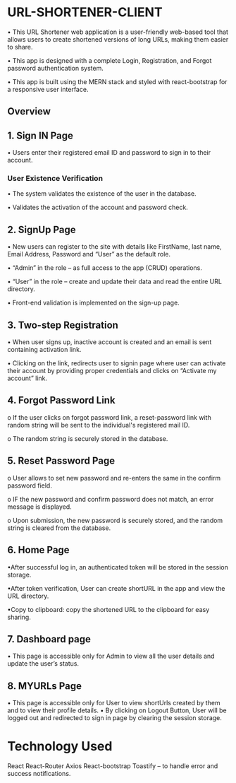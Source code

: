 
# URL-SHORTENER-CLIENT
•	This URL Shortener web application is a user-friendly web-based tool that allows users to create shortened versions of long URLs, making them easier to share.

•	This app is designed with a complete Login, Registration, and Forgot password authentication system.

•	This app is built using the MERN stack and styled with react-bootstrap for a responsive user interface.

## Overview
## 1. Sign IN Page
•	Users enter their registered email ID and password to sign in to their account.

### User Existence Verification
•	The system validates the existence of the user in the database.

•	Validates the activation of the account and password check.

## 2. SignUp Page
•	New users can register to the site with details like FirstName, last name, Email Address, Password and “User” as the default role.

•	“Admin” in the role – as full access to the app (CRUD) operations.

•	“User” in the role – create and update their data and read the entire URL directory.

•	Front-end validation is implemented on the sign-up page.
## 3. Two-step Registration
•	When user signs up, inactive account is created and an email is sent containing activation link.

•	Clicking on the link, redirects user to signin page where user can activate their account by providing proper credentials and clicks on “Activate my account” link.

## 4. Forgot Password Link
o If the user clicks on forgot password link, a reset-password link with random string will be sent to the individual's registered mail ID.

o The random string is securely stored in the database.

## 5. Reset Password Page
o User allows to set new password and re-enters the same in the confirm password field.

o IF the new password and confirm password does not match, an error message is displayed.

o Upon submission, the new password is securely stored, and the random string is cleared from the database.

## 6. Home Page
•After successful log in, an authenticated token will be stored in the session storage.

•After token verification, User can create shortURL in the app and view the URL directory.

•Copy to clipboard: copy the shortened URL to the clipboard for easy sharing.

## 7. Dashboard page
•	This page is accessible only for Admin to view all the user details and update the user’s status.

## 8. MYURLs Page
•	This page is accessible only for User to view shortUrls created by them and to view their profile details.
•	By clicking on Logout Button, User will be logged out and redirected to sign in page by clearing the session storage.

# Technology Used
React
React-Router
Axios
React-bootstrap
Toastify – to handle error and success notifications.
